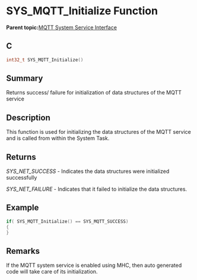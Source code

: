 # SYS\_MQTT\_Initialize Function

**Parent topic:**[MQTT System Service Interface](GUID-B5FCF623-E7FF-4626-AA04-20BCC3916E44.md)

## C

```c
int32_t SYS_MQTT_Initialize()
```

## Summary

Returns success/ failure for initialization of data structures of the MQTT service

## Description

This function is used for initializing the data structures of the MQTT service and is called from within the System Task.

## Returns

*SYS\_NET\_SUCCESS* - Indicates the data structures were initialized successfully

*SYS\_NET\_FAILURE* - Indicates that it failed to initialize the data structures.

## Example

```c
if( SYS_MQTT_Initialize() == SYS_MQTT_SUCCESS)
{
}
```

## Remarks

If the MQTT system service is enabled using MHC, then auto generated code will take care of its initialization.

